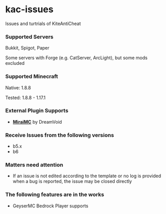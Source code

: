 # kac-issues
Issues and turtrials of KiteAntiCheat

### Supported Servers

Bukkit, Spigot, Paper

Some servers with Forge (e.g. CatServer, ArcLight), but some mods excluded

### Supported Minecraft

Native: 1.8.8

Tested: 1.8.8 - 1.17.1

### External Plugin Supports

- **[MiraiMC](https://github.com/DreamVoid/MiraiMC/)** by DreamVoid

### Receive Issues from the following versions

- b5.x
- b6

### Matters need attention

- If an issue is not edited according to the template or no log is provided when a bug is reported, the issue may be closed directly

### The following features are in the works

- GeyserMC Bedrock Player supports

